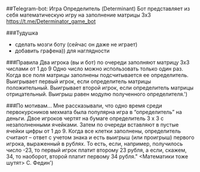 ##Telegram-bot: Игра Определитель (Determinant)
Бот представляет из себя математическую игру на заполнение матрицы 3х3
https://t.me/Determinator_game_bot

###Тудушка
- сделать мозги боту (сейчас он даже не играет)
- добавить графена)) для наглядности

###Правила
Два игрока (вы и бот) по очереди заполняют матрицу 3x3 числами от 1 до 9
Одно число можно использовать только один раз.
Когда все поля матрицы заполнены подсчитывается ее определитель.
Выигрывает первый игрок, если определитель матрицы положительный.
Выигрывает второй игрок, если определитель матрицы отрицательный.
Выигрыш равен модулю полученного определителя.')

###По мотивам...
Мне рассказывали, что одно время среди первокурсников мехмата 
была популярна игра в “определитель” на деньги. Двое игроков чертят на 
бумаге определитель 3 x 3 с незаполненными ячейками. Затем по очереди 
вставляют в пустые ячейки цифры от 1 до 9. Когда все клетки заполнены, 
определитель считают – ответ с учетом знака и есть выигрыш (или проигрыш) 
первого игрока, выраженный в рублях. То есть, если, например, получилось 
число -23, то первый игрок платит второму 23 рубля, а если, скажем, 34, то 
наоборот, второй платит первому 34 рубля."
								<Математики тоже шутят> С. Федин')




